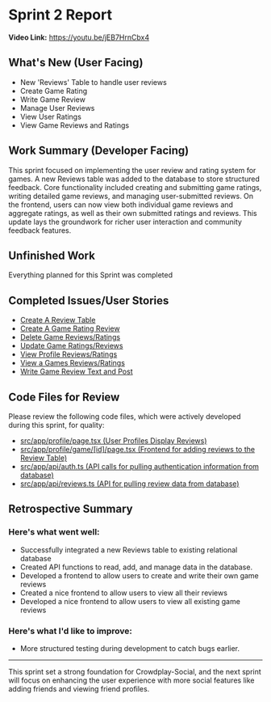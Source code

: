 # Sprint 2 Report

**Video Link:**
https://youtu.be/jEB7HrnCbx4

## What's New (User Facing)

- New 'Reviews' Table to handle user reviews
- Create Game Rating
- Write Game Review
- Manage User Reviews
- View User Ratings
- View Game Reviews and Ratings


## Work Summary (Developer Facing)

This sprint focused on implementing the user review and rating system for games. A new Reviews table was added to the database to store structured feedback. Core functionality included creating and submitting game ratings, writing detailed game reviews, and managing user-submitted reviews. On the frontend, users can now view both individual game reviews and aggregate ratings, as well as their own submitted ratings and reviews. This update lays the groundwork for richer user interaction and community feedback features.

## Unfinished Work

Everything planned for this Sprint was completed

## Completed Issues/User Stories

- [Create A Review Table](https://github.com/luwke1/crowdplay-social/issues/11)
- [Create A Game Rating Review](https://github.com/luwke1/crowdplay-social/issues/12)
- [Delete Game Reviews/Ratings](https://github.com/luwke1/crowdplay-social/issues/14)
- [Update Game Ratings/Reviews](https://github.com/luwke1/crowdplay-social/issues/15)
- [View Profile Reviews/Ratings](https://github.com/luwke1/crowdplay-social/issues/16)
- [View a Games Reviews/Ratings](https://github.com/luwke1/crowdplay-social/issues/17)
- [Write Game Review Text and Post](https://github.com/luwke1/crowdplay-social/issues/13)

## Code Files for Review

Please review the following code files, which were actively developed during this sprint, for quality:

- [src/app/profile/page.tsx (User Profiles Display Reviews)](https://github.com/luwke1/crowdplay-social/blob/main/src/app/profile/page.tsx)
- [src/app/profile/game/[id]/page.tsx (Frontend for adding reviews to the Review Table)](https://github.com/luwke1/crowdplay-social/blob/main/src/app/game/%5Bid%5D/page.tsx)
- [src/app/api/auth.ts (API calls for pulling authentication information from database)](https://github.com/luwke1/crowdplay-social/blob/main/src/app/api/auth.ts)
- [src/app/api/reviews.ts (API for pulling review data from database)](https://github.com/luwke1/crowdplay-social/blob/main/src/app/api/reviews.ts)

## Retrospective Summary

### **Here's what went well:**

- Successfully integrated a new Reviews table to existing relational database
- Created API functions to read, add, and manage data in the database.
- Developed a frontend to allow users to create and write their own game reviews
- Created a nice frontend to allow users to view all their reviews
- Developed a nice frontend to allow users to view all existing game reviews


### **Here's what I'd like to improve:**

- More structured testing during development to catch bugs earlier.

---

This sprint set a strong foundation for Crowdplay-Social, and the next sprint will focus on enhancing the user experience with more social features like adding friends and viewing friend profiles.
